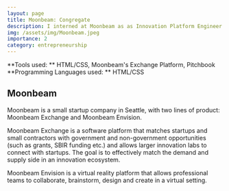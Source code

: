 ```yaml
---
layout: page
title: Moonbeam: Congregate 
description: I interned at Moonbeam as as Innovation Platform Engineer
img: /assets/img/Moonbeam.jpeg
importance: 2
category: entrepreneurship
---
```


**Tools used: ** HTML/CSS, Moonbeam's Exchange Platform, Pitchbook
**Programming Languages used: ** HTML/CSS

## Moonbeam

Moonbeam is a small startup company in Seattle, with two lines of product: Moonbeam Exchange and Moonbeam Envision. 

Moonbeam Exchange is a software platform that matches startups and small contractors with government and non-government opportunities (such as grants, SBIR funding etc.) and allows larger innovation labs to connect with startups. The goal is to effectively match the demand and supply side in an innovation ecosystem. 

Moonbeam Envision is a virtual reality platform that allows professional teams to collaborate, brainstorm, design and create in a virtual setting. 
